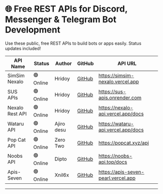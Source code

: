 
# 🌐 Free REST APIs for Discord, Messenger & Telegram Bot Development

Use these public, free REST APIs to build bots or apps easily. Status updates included!

| API Name            | Status   | Author         | GitHub                                          | API URL                        |
|--------------------|----------|----------------|-----------------------------------------------------|--------------------------------|
| SimSim Nexalo    | 🟢 Online | Hridoy         | [GitHub](https://github.com/1dev-hridoy) | https://simsim-nexalo.vercel.app |
| SUS APIs    | 🟢 Online| Hridoy| [GitHub](https://github.com/1dev-hridoy) | https://sus-apis.onrender.com |
| Nexalo Rest API | 🟢 Online | Hridoy  | [GitHub](https://github.com/1dev-hridoy)  | https://nexalo-api.vercel.app/docs |
| Wataru API    | 🟢 Online | Ajiro desu | [GitHub](https://github.com/ajirodesu) | https://wataru-api.vercel.app/docs |
| Pop Cat API    | 🟢 Online | Zero Two | [GitHub](https://github.com/CoderPopCat) | https://popcat.xyz/api |
| Noobs API    | 🟢 Online | Dipto | [GitHub](https://github.com/dipto-008/) | https://noobs-api.top/docs |
| Apis-Seven    | 🟢 Online | Xnil6x | [GitHub](https://github.com/xnil6x404) | https://apis-seven-pearl.vercel.app |

---
